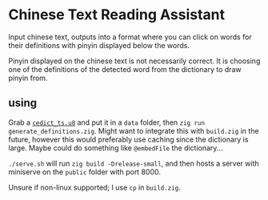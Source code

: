 # Chinese Text Reading Assistant

Input chinese text, outputs into a format where you can click on words for their definitions with pinyin displayed below the words.

Pinyin displayed on the chinese text is not necessarily correct. It is choosing one of the definitions of the detected word from the dictionary to draw pinyin from.

## using

Grab a [`cedict_ts.u8`](https://www.mdbg.net/chinese/dictionary?page=cedict) and put it in a `data` folder, then `zig run generate_definitions.zig`. Might want to integrate this with `build.zig` in the future, however this would preferably use caching since the dictionary is large. Maybe could do something like `@embedFile` the dictionary...

`./serve.sh` will run `zig build -Drelease-small`, and then hosts a server with miniserve on the `public` folder with port 8000.

Unsure if non-linux supported; I use `cp` in `build.zig`.
